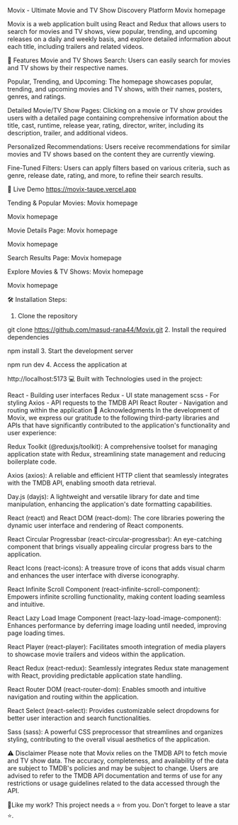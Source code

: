 Movix - Ultimate Movie and TV Show Discovery Platform
Movix homepage

Movix is a web application built using React and Redux that allows users to search for movies and TV shows, view popular, trending, and upcoming releases on a daily and weekly basis, and explore detailed information about each title, including trailers and related videos.

📝 Features
Movie and TV Shows Search: Users can easily search for movies and TV shows by their respective names.

Popular, Trending, and Upcoming: The homepage showcases popular, trending, and upcoming movies and TV shows, with their names, posters, genres, and ratings.

Detailed Movie/TV Show Pages: Clicking on a movie or TV show provides users with a detailed page containing comprehensive information about the title, cast, runtime, release year, rating, director, writer, including its description, trailer, and additional videos.

Personalized Recommendations: Users receive recommendations for similar movies and TV shows based on the content they are currently viewing.

Fine-Tuned Filters: Users can apply filters based on various criteria, such as genre, release date, rating, and more, to refine their search results.

🚀 Live Demo
https://movix-taupe.vercel.app

Tending & Popular Movies:
Movix homepage

Movix homepage

Movie Details Page:
Movix homepage

Movix homepage

Search Results Page:
Movix homepage

Explore Movies & TV Shows:
Movix homepage

Movix homepage

🛠️ Installation Steps:
1. Clone the repository

git clone https://github.com/masud-rana44/Movix.git
2. Install the required dependencies

npm install
3. Start the development server

npm run dev
4. Access the application at

http://localhost:5173
💻 Built with
Technologies used in the project:

React - Building user interfaces
Redux - UI state management
scss - For styling
Axios - API requests to the TMDB API
React Router - Navigation and routing within the application
🙏 Acknowledgments
In the development of Movix, we express our gratitude to the following third-party libraries and APIs that have significantly contributed to the application's functionality and user experience:

Redux Toolkit (@reduxjs/toolkit): A comprehensive toolset for managing application state with Redux, streamlining state management and reducing boilerplate code.

Axios (axios): A reliable and efficient HTTP client that seamlessly integrates with the TMDB API, enabling smooth data retrieval.

Day.js (dayjs): A lightweight and versatile library for date and time manipulation, enhancing the application's date formatting capabilities.

React (react) and React DOM (react-dom): The core libraries powering the dynamic user interface and rendering of React components.

React Circular Progressbar (react-circular-progressbar): An eye-catching component that brings visually appealing circular progress bars to the application.

React Icons (react-icons): A treasure trove of icons that adds visual charm and enhances the user interface with diverse iconography.

React Infinite Scroll Component (react-infinite-scroll-component): Empowers infinite scrolling functionality, making content loading seamless and intuitive.

React Lazy Load Image Component (react-lazy-load-image-component): Enhances performance by deferring image loading until needed, improving page loading times.

React Player (react-player): Facilitates smooth integration of media players to showcase movie trailers and videos within the application.

React Redux (react-redux): Seamlessly integrates Redux state management with React, providing predictable application state handling.

React Router DOM (react-router-dom): Enables smooth and intuitive navigation and routing within the application.

React Select (react-select): Provides customizable select dropdowns for better user interaction and search functionalities.

Sass (sass): A powerful CSS preprocessor that streamlines and organizes styling, contributing to the overall visual aesthetics of the application.

⚠️ Disclaimer
Please note that Movix relies on the TMDB API to fetch movie and TV show data. The accuracy, completeness, and availability of the data are subject to TMDB's policies and may be subject to change. Users are advised to refer to the TMDB API documentation and terms of use for any restrictions or usage guidelines related to the data accessed through the API.

💖Like my work?
This project needs a ⭐️ from you. Don't forget to leave a star ⭐️.
